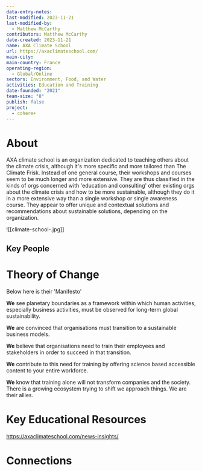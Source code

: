 ```yaml
---
data-entry-notes: 
last-modified: 2023-11-21
last-modified-by:
  - Matthew McCarthy
contributors: Matthew McCarthy
date-created: 2023-11-21
name: AXA Climate School
url: https://axaclimateschool.com/
main-city: 
main-country: France
operating-region:
  - Global/Online
sectors: Environment, Food, and Water
activities: Education and Training
date-founded: "2021"
team-size: "8"
publish: false
project:
  - cohere+
---
```


# About

AXA climate school is an organization dedicated to teaching others about the climate crisis, although it's more specific and more tailored than The Climate Frisk. Instead of one general course, their workshops and courses seem to be much longer and more extensive. They are thus classified in the kinds of orgs concerned with 'education and consulting' other existing orgs about the climate crisis and how to be more sustainable, although they do it in a more extensive way than a single workshop or single awareness course. They appear to offer unique and contextual solutions and recommendations about sustainable solutions, depending on  the organization. 

![[climate-school-.jpg]]
## Key People

# Theory of Change

Below here is their 'Manifesto'

**We** see planetary boundaries as a framework within which human activities, especially business activities, must be observed for long-term global sustainability.

**We** are convinced that organisations must transition to a sustainable business models.

**We** believe that organisations need to train their employees and stakeholders in order to succeed in that transition.

**We** contribute to this need for training by offering science based accessible content to your entire workforce.

**We** know that training alone will not transform companies and the society. There is a growing ecosystem trying to shift we approach things. We are their allies.

# Key Educational Resources

https://axaclimateschool.com/news-insights/
# Connections




